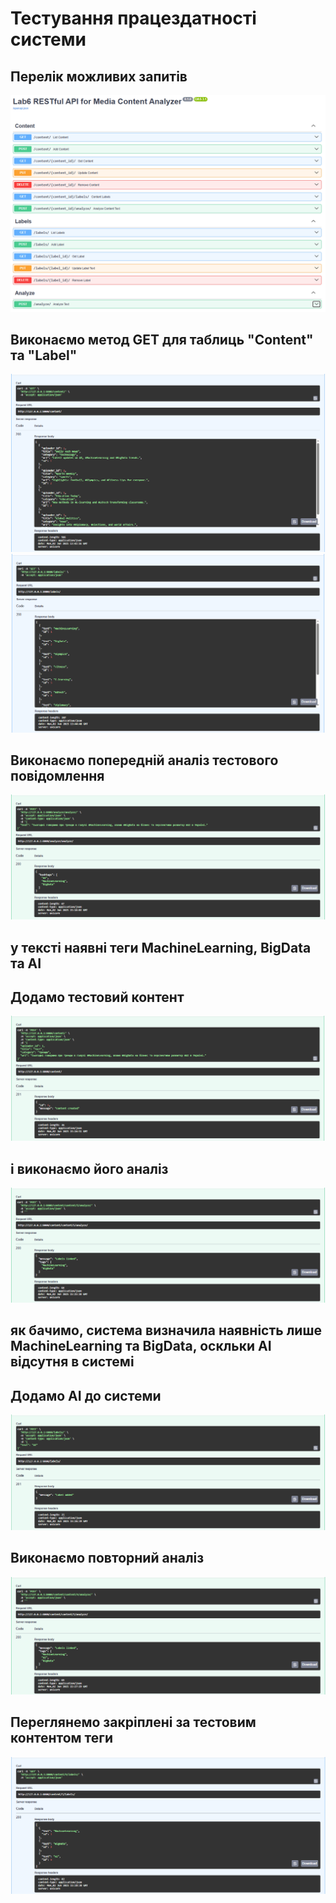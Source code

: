 # Тестування працездатності системи

## Перелік можливих запитів
<div align="center">
<img src="https://raw.githubusercontent.com/Kcovva/db_labs_io-34/main/assets/Lab6/all-requests.png" />
</div>

## Виконаємо метод GET для таблиць "Content" та "Label"
<div align="center">
<img src="https://raw.githubusercontent.com/Kcovva/db_labs_io-34/main/assets/Lab6/get-content.png" />
</div>

<div align="center">
<img src="https://raw.githubusercontent.com/Kcovva/db_labs_io-34/main/assets/Lab6/get-labels.png" />
</div>

## Виконаємо попередній аналіз тестового повідомлення
<div align="center">
<img src="https://raw.githubusercontent.com/Kcovva/db_labs_io-34/main/assets/Lab6/test-analize.png" />
</div>

## у тексті наявні теги MachineLearning, BigData та AI
## Додамо тестовий контент

<div align="center">
<img src="https://raw.githubusercontent.com/Kcovva/db_labs_io-34/main/assets/Lab6/content-add.png" />
</div>

## і виконаємо його аналіз
<div align="center">
<img src="https://raw.githubusercontent.com/Kcovva/db_labs_io-34/main/assets/Lab6/test-content-analize1.png" />
</div>

## як бачимо, система визначила наявність лише MachineLearning та BigData, оскльки AI відсутня в системі
## Додамо AI до системи
<div align="center">
<img src="https://raw.githubusercontent.com/Kcovva/db_labs_io-34/main/assets/Lab6/ai-label-add.png" />
</div>

## Виконаємо повторний аналіз
<div align="center">
<img src="https://raw.githubusercontent.com/Kcovva/db_labs_io-34/main/assets/Lab6/test-content-analize2.png" />
</div>

## Переглянемо закріплені за тестовим контентом теги

<div align="center">
<img src="https://raw.githubusercontent.com/Kcovva/db_labs_io-34/main/assets/Lab6/test-content-labels.png" />
</div>
